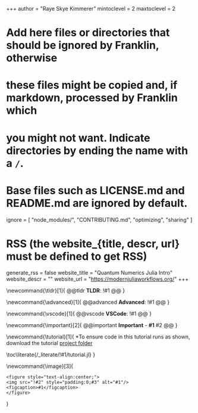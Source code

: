 <!--
Add here global page variables to use throughout your website.
-->
+++
author = "Raye Skye Kimmerer"
mintoclevel = 2
maxtoclevel = 2

# Add here files or directories that should be ignored by Franklin, otherwise
# these files might be copied and, if markdown, processed by Franklin which
# you might not want. Indicate directories by ending the name with a `/`.
# Base files such as LICENSE.md and README.md are ignored by default.
ignore = [
    "node_modules/",
    "CONTRIBUTING.md",
    "optimizing",
    "sharing"
]

# RSS (the website_{title, descr, url} must be defined to get RSS)
generate_rss = false
website_title = "Quantum Numerics Julia Intro"
website_descr = ""
website_url   = "https://modernjuliaworkflows.org/"
+++

<!--
Add here global latex commands to use throughout your pages.
-->
\newcommand{\tldr}[1]{
  @@tldr
  **TLDR**: !#1 
  @@
}

\newcommand{\advanced}[1]{
  @@advanced
  **Advanced**: !#1
  @@
}

\newcommand{\vscode}[1]{
  @@vscode
  **VSCode**: !#1
  @@
}

\newcommand{\important}[2]{
  @@important
  **Important** - **#1**
  #2
  @@
}

\newcommand{\tutorial}[1]{
  *To ensure code in this tutorial runs as shown, download the tutorial [project folder](\tgz{#1})

  \toc\literate{/_literate/!#1/tutorial.jl}
}

\newcommand{\image}[3]{
~~~
<figure style="text-align:center;">
<img src="!#2" style="padding:0;#3" alt="#1"/>
<figcaption>#1</figcaption>
</figure>
~~~
}
